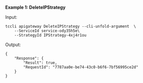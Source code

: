 **Example 1: DeleteIPStrategy**



Input: 

```
tccli apigateway DeleteIPStrategy --cli-unfold-argument  \
    --ServiceId service-ody35h5e\
    --StrategyId IPStrategy-4xj4r1ou
```

Output: 
```
{
    "Response": {
        "Result": true,
        "RequestId": "7787aa0e-be74-43c0-b6f6-7bf56995ce2d"
    }
}
```

